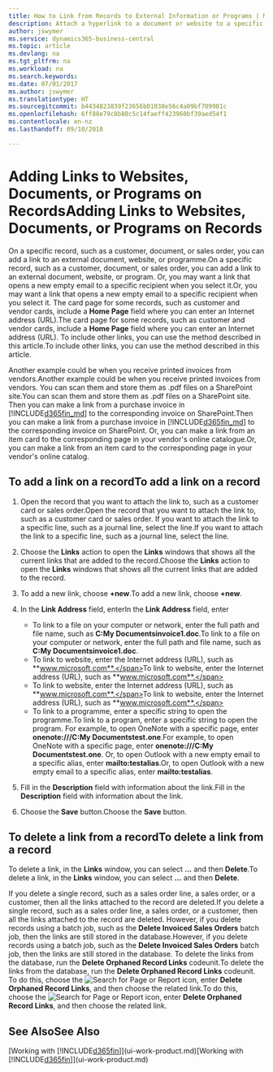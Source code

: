 ```yaml
---
title: How to Link from Records to External Information or Programs | Microsoft Docs
description: Attach a hyperlink to a document or website to a specific record, such as a customer or document.
author: jswymer
ms.service: dynamics365-business-central
ms.topic: article
ms.devlang: na
ms.tgt_pltfrm: na
ms.workload: na
ms.search.keywords: 
ms.date: 07/01/2017
ms.author: jswymer
ms.translationtype: HT
ms.sourcegitcommit: b4434823839f23656b01038e56c4a09bf709981c
ms.openlocfilehash: 6ff88e79c8b88c5c14faeff423960bf39aed54f1
ms.contentlocale: en-nz
ms.lasthandoff: 09/10/2018

---
```

# <a name="adding-links-to-websites-documents-or-programs-on-records"></a><span data-ttu-id="60a7c-103">Adding Links to Websites, Documents, or Programs on Records</span><span class="sxs-lookup"><span data-stu-id="60a7c-103">Adding Links to Websites, Documents, or Programs on Records</span></span>
<span data-ttu-id="60a7c-104">On a specific record, such as a customer, document, or sales order, you can add a link to an external document, website, or programme.</span><span class="sxs-lookup"><span data-stu-id="60a7c-104">On a specific record, such as a customer, document, or sales order, you can add a link to an external document, website, or program.</span></span> <span data-ttu-id="60a7c-105">Or, you may want a link that opens a new empty email to a specific recipient when you select it.</span><span class="sxs-lookup"><span data-stu-id="60a7c-105">Or, you may want a link that opens a new empty email to a specific recipient when you select it.</span></span> <span data-ttu-id="60a7c-106">The card page for some records, such as customer and vendor cards, include a **Home Page** field where you can enter an Internet address (URL).</span><span class="sxs-lookup"><span data-stu-id="60a7c-106">The card page for some records, such as customer and vendor cards, include a **Home Page** field where you can enter an Internet address (URL).</span></span> <span data-ttu-id="60a7c-107">To include other links, you can use the method described in this article.</span><span class="sxs-lookup"><span data-stu-id="60a7c-107">To include other links, you can use the method described in this article.</span></span>

<span data-ttu-id="60a7c-108">Another example could be when you receive printed invoices from vendors.</span><span class="sxs-lookup"><span data-stu-id="60a7c-108">Another example could be when you receive printed invoices from vendors.</span></span> <span data-ttu-id="60a7c-109">You can scan them and store them as .pdf files on a SharePoint site.</span><span class="sxs-lookup"><span data-stu-id="60a7c-109">You can scan them and store them as .pdf files on a SharePoint site.</span></span> <span data-ttu-id="60a7c-110">Then you can make a link from a purchase invoice in [!INCLUDE[d365fin_md](includes/d365fin_md.md)] to the corresponding invoice on  SharePoint.</span><span class="sxs-lookup"><span data-stu-id="60a7c-110">Then you can make a link from a purchase invoice in [!INCLUDE[d365fin_md](includes/d365fin_md.md)] to the corresponding invoice on  SharePoint.</span></span> <span data-ttu-id="60a7c-111">Or, you can make a link from an item card to the corresponding page in your vendor's online catalogue.</span><span class="sxs-lookup"><span data-stu-id="60a7c-111">Or, you can make a link from an item card to the corresponding page in your vendor's online catalog.</span></span>

## <a name="to-add-a-link-on-a-record"></a><span data-ttu-id="60a7c-112">To add a link on a record</span><span class="sxs-lookup"><span data-stu-id="60a7c-112">To add a link on a record</span></span>   

1.  <span data-ttu-id="60a7c-113">Open the record that you want to attach the link to, such as a customer card or sales order.</span><span class="sxs-lookup"><span data-stu-id="60a7c-113">Open the record that you want to attach the link to, such as a customer card or sales order.</span></span> <span data-ttu-id="60a7c-114">If you want to attach the link to a specific line, such as a journal line, select the line.</span><span class="sxs-lookup"><span data-stu-id="60a7c-114">If you want to attach the link to a specific line, such as a journal line, select the line.</span></span>  

2.  <span data-ttu-id="60a7c-115">Choose the **Links** action to open the **Links** windows that shows all the current links that are added to the record.</span><span class="sxs-lookup"><span data-stu-id="60a7c-115">Choose the **Links** action to open the **Links** windows that shows all the current links that are added to the record.</span></span>

3. <span data-ttu-id="60a7c-116">To add a new link, choose **+new**.</span><span class="sxs-lookup"><span data-stu-id="60a7c-116">To add a new link, choose **+new**.</span></span>

4.  <span data-ttu-id="60a7c-117">In the **Link Address** field, enter</span><span class="sxs-lookup"><span data-stu-id="60a7c-117">In the **Link Address** field, enter</span></span>

    -   <span data-ttu-id="60a7c-118">To link to a file on your computer or network, enter the full path and file name, such as  **C:My Documentsinvoice1.doc**.</span><span class="sxs-lookup"><span data-stu-id="60a7c-118">To link to a file on your computer or network, enter the full path and file name, such as  **C:My Documentsinvoice1.doc**.</span></span>
    -   <span data-ttu-id="60a7c-119">To link to website, enter the Internet address (URL), such as **www.microsoft.com**.</span><span class="sxs-lookup"><span data-stu-id="60a7c-119">To link to website, enter the Internet address (URL), such as **www.microsoft.com**.</span></span>
    -   <span data-ttu-id="60a7c-120">To link to website, enter the Internet address (URL), such as **www.microsoft.com**.</span><span class="sxs-lookup"><span data-stu-id="60a7c-120">To link to website, enter the Internet address (URL), such as **www.microsoft.com**.</span></span>
    -   <span data-ttu-id="60a7c-121">To link to a programme, enter a specific string to open the programme.</span><span class="sxs-lookup"><span data-stu-id="60a7c-121">To link to a program, enter a specific string to open the program.</span></span> <span data-ttu-id="60a7c-122">For example, to open OneNote with a specific page, enter **onenote:///C:My Documentstest.one**.</span><span class="sxs-lookup"><span data-stu-id="60a7c-122">For example, to open OneNote with a specific page, enter **onenote:///C:My Documentstest.one**.</span></span> <span data-ttu-id="60a7c-123">Or, to open Outlook with a new empty email to a specific alias, enter **mailto:testalias**.</span><span class="sxs-lookup"><span data-stu-id="60a7c-123">Or, to open Outlook with a new empty email to a specific alias, enter **mailto:testalias**.</span></span>  

5.  <span data-ttu-id="60a7c-124">Fill in the **Description** field with information about the link.</span><span class="sxs-lookup"><span data-stu-id="60a7c-124">Fill in the **Description** field with information about the link.</span></span>  

6.  <span data-ttu-id="60a7c-125">Choose the **Save** button.</span><span class="sxs-lookup"><span data-stu-id="60a7c-125">Choose the **Save** button.</span></span>  

## <a name="to-delete-a-link-from-a-record"></a><span data-ttu-id="60a7c-126">To delete a link from a record</span><span class="sxs-lookup"><span data-stu-id="60a7c-126">To delete a link from a record</span></span>  

<span data-ttu-id="60a7c-127">To delete a link, in the **Links** window, you can select **...** and then **Delete**.</span><span class="sxs-lookup"><span data-stu-id="60a7c-127">To delete a link, in the **Links** window, you can select **...** and then **Delete**.</span></span>

<span data-ttu-id="60a7c-128">If you delete a single record, such as a sales order line, a sales order, or a customer, then all the links attached to the record are deleted.</span><span class="sxs-lookup"><span data-stu-id="60a7c-128">If you delete a single record, such as a sales order line, a sales order, or a customer, then all the links attached to the record are deleted.</span></span> <span data-ttu-id="60a7c-129">However, if you delete records using a batch job, such as the **Delete Invoiced Sales Orders** batch job, then the links are still stored in the database.</span><span class="sxs-lookup"><span data-stu-id="60a7c-129">However, if you delete records using a batch job, such as the **Delete Invoiced Sales Orders** batch job, then the links are still stored in the database.</span></span> <span data-ttu-id="60a7c-130">To delete the links from the database, run the **Delete Orphaned Record Links** codeunit.</span><span class="sxs-lookup"><span data-stu-id="60a7c-130">To delete the links from the database, run the **Delete Orphaned Record Links** codeunit.</span></span> <span data-ttu-id="60a7c-131">To do this, choose the ![Search for Page or Report](media/ui-search/search_small.png "Search for Page or Report icon") icon, enter **Delete Orphaned Record Links**, and then choose the related link.</span><span class="sxs-lookup"><span data-stu-id="60a7c-131">To do this, choose the ![Search for Page or Report](media/ui-search/search_small.png "Search for Page or Report icon") icon, enter **Delete Orphaned Record Links**, and then choose the related link.</span></span>   

<!-- ### To run delete orphaned record links  

1.  Choose the ![Search for Page or Report](media/ui-search/search_small.png "Search for Page or Report icon") icon, enter **Data Deletion**, and then choose the related link.  

2.  In the **Data Deletion** window, choose **Tasks**, and then choose **Delete Orphaned Record Links**.  -->

## <a name="see-also"></a><span data-ttu-id="60a7c-132">See Also</span><span class="sxs-lookup"><span data-stu-id="60a7c-132">See Also</span></span>  
<span data-ttu-id="60a7c-133">[Working with [!INCLUDE[d365fin](includes/d365fin_md.md)]](ui-work-product.md)</span><span class="sxs-lookup"><span data-stu-id="60a7c-133">[Working with [!INCLUDE[d365fin](includes/d365fin_md.md)]](ui-work-product.md)</span></span>  

